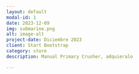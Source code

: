 ```yaml
---
layout: default
modal-id: 1
date: 2023-12-09
img: submarine.png
alt: image-alt
project-date: Diciembre 2023
client: Start Bootstrap
category: store
description: Manual Primary Crusher, adquieralo

---
```



